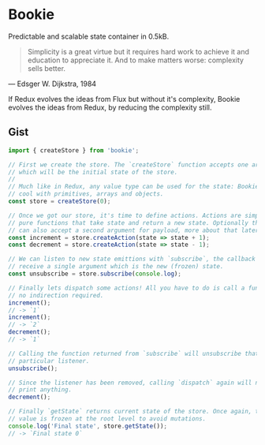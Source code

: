 # Bookie

Predictable and scalable state container in 0.5kB.


> Simplicity is a great virtue but it requires hard work to achieve it and education to appreciate it. And to make matters worse: complexity sells better.

  — Edsger W. Dijkstra, 1984


If Redux evolves the ideas from Flux but without it's complexity, Bookie
evolves the ideas from Redux, by reducing the complexity still.


## Gist

```js
import { createStore } from 'bookie';

// First we create the store. The `createStore` function accepts one argument
// which will be the initial state of the store.
//
// Much like in Redux, any value type can be used for the state: Bookie is
// cool with primitives, arrays and objects.
const store = createStore(0);

// Once we got our store, it's time to define actions. Actions are simple
// pure functions that take state and return a new state. Optionally they
// can also accept a second argument for payload, more about that later.
const increment = store.createAction(state => state + 1);
const decrement = store.createAction(state => state - 1);

// We can listen to new state emittions with `subscribe`, the callback will
// receive a single argument which is the new (frozen) state.
const unsubscribe = store.subscribe(console.log);

// Finally lets dispatch some actions! All you have to do is call a function,
// no indirection required.
increment();
// -> `1`
increment();
// -> `2`
decrement();
// -> `1`

// Calling the function returned from `subscribe` will unsubscribe that
// particular listener.
unsubscribe();

// Since the listener has been removed, calling `dispatch` again will not
// print anything.
decrement();

// Finally `getState` returns current state of the store. Once again, this
// value is frozen at the root level to avoid mutations.
console.log('Final state', store.getState());
// -> `Final state 0`
```
